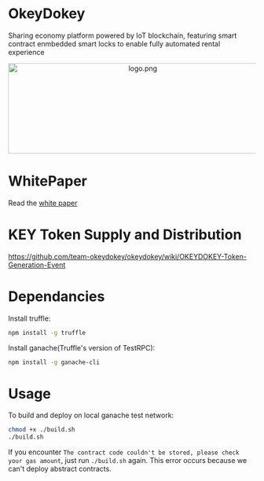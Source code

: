 # OkeyDokey
Sharing economy platform powered by IoT blockchain, featuring smart contract enmbedded smart locks to enable fully automated rental experience

<p align="center">
  <img align="center" src="img/logo.png" width="532" height="184" alt="logo.png"/>
</p>

# WhitePaper
Read the [white paper](https://github.com/team-okeydokey/okeydokey/wiki/OKEYDOKEY-White-Paper)

# KEY Token Supply and Distribution
https://github.com/team-okeydokey/okeydokey/wiki/OKEYDOKEY-Token-Generation-Event

# Dependancies
Install truffle:
```bash
npm install -g truffle
```

Install ganache(Truffle's version of TestRPC):
```bash
npm install -g ganache-cli
```


# Usage
To build and deploy on local ganache test network:
```bash
chmod +x ./build.sh
./build.sh
```

If you encounter `The contract code couldn't be stored, please check your gas amount`, just run `./build.sh` again. This error occurs because we can't deploy abstract contracts.
